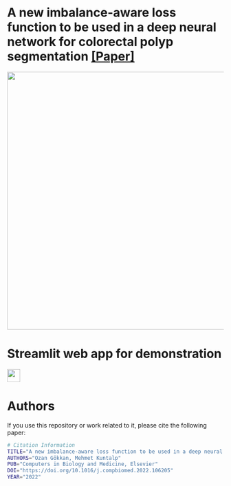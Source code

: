 # A new imbalance-aware loss function to be used in a deep neural network for colorectal polyp segmentation [[Paper]](https://doi.org/10.1016/j.compbiomed.2022.106205)

<p align="center">
  <img src="https://raw.githubusercontent.com/ogokk/colorectal_polyp_segmentation/main/gif_rep.gif" width="600">
</p>

# Streamlit web app for demonstration
[<img src="https://img.icons8.com/ios-filled/50/fa0000/circled-play.png" width="30"/>](https://www.youtube.com/watch?v=v1uoPyzWU7M)



# Authors
If you use this repository or work related to it, please cite the following paper:

```bash
# Citation Information
TITLE="A new imbalance-aware loss function to be used in a deep neural network for colorectal polyp segmentation"
AUTHORS="Ozan Gökkan, Mehmet Kuntalp"
PUB="Computers in Biology and Medicine, Elsevier"
DOI="https://doi.org/10.1016/j.compbiomed.2022.106205"
YEAR="2022"


